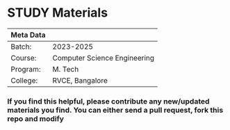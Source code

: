 # STUDY Materials

| Meta Data |                             |
|----------|------------------------------|
| Batch:   | 2023-2025                    | 
| Course:  | Computer Science Engineering |
| Program: | M. Tech                      |
| College: | RVCE, Bangalore              |   

### If you find this helpful, please contribute any new/updated materials you find. You can either send a pull request, fork this repo and modify
